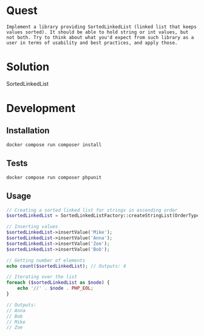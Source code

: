 # Quest
`Implement a library providing SortedLinkedList
(linked list that keeps values sorted). It should be
able to hold string or int values, but not both. Try to
think about what you'd expect from such library as a
user in terms of usability and best practices, and
apply those.`

# Solution
SortedLinkedList

# Development
## Installation
`docker compose run composer install`

## Tests
`docker compose run composer phpunit`

## Usage
```php 
// Creating a sorted linked list for strings in ascending order
$sortedLinkedList = SortedLinkedListFactory::createStringList(OrderType::ASC);

// Inserting values
$sortedLinkedList->insertValue('Mike');
$sortedLinkedList->insertValue('Anna');
$sortedLinkedList->insertValue('Zoe');
$sortedLinkedList->insertValue('Bob');

// Getting number of elements
echo count($sortedLinkedList); // Outputs: 4

// Iterating over the list
foreach ($sortedLinkedList as $node) {
    echo '//' . $node . PHP_EOL;
}

// Outputs:
// Anna
// Bob
// Mike
// Zoe
```
